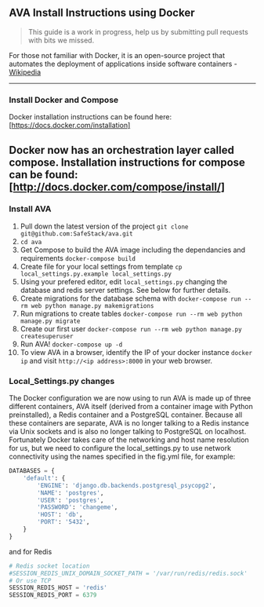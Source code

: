 ## AVA Install Instructions using Docker

> This guide is a work in progress, help us by submitting pull requests with bits we missed.

For those not familiar with Docker, it is an open-source project that automates the deployment of applications inside software containers - [Wikipedia](http://en.wikipedia.org/wiki/Docker_%28software%29)

---

### Install Docker and Compose

Docker installation instructions can be found here: [https://docs.docker.com/installation]

Docker now has an orchestration layer called compose. Installation instructions for compose can be found: [http://docs.docker.com/compose/install/]
---

### Install AVA

1. Pull down the latest version of the project `git clone git@github.com:SafeStack/ava.git`
2. `cd ava`
3. Get Compose to build the AVA image including the dependancies and requirements `docker-compose build`
4. Create file for your local settings from template `cp local_settings.py.example local_settings.py`
5. Using your prefered editor, edit `local_settings.py` changing the database and redis server settings. See below for further details.
6. Create migrations for the database schema with `docker-compose run --rm web python manage.py makemigrations`
7. Run migrations to create tables `docker-compose run --rm web python manage.py migrate`
8. Create our first user `docker-compose run --rm web python manage.py createsuperuser`
9. Run AVA! `docker-compose up -d`
10. To view AVA in a browser, identify the IP of your docker instance `docker ip` and visit `http://<ip address>:8000` in your web browser.

### Local_Settings.py changes

The Docker configuration we are now using to run AVA is made up of three different containers, AVA itself (derived from a container image with Python preinstalled), a Redis container and a PostgreSQL container. Because all these containers are separate, AVA is no longer talking to a Redis instance via Unix sockets and is also no longer talking to PostgreSQL on localhost. Fortunately Docker takes care of the networking and host name resolution for us, but we need to configure the local_settings.py to use network connectivity using the names specified in the fig.yml file, for example:
```python
DATABASES = {
    'default': {
        'ENGINE': 'django.db.backends.postgresql_psycopg2',
        'NAME': 'postgres',
        'USER': 'postgres',
        'PASSWORD': 'changeme',
        'HOST': 'db',
        'PORT': '5432',
    }
}
```  
and for Redis  
```python
# Redis socket location
#SESSION_REDIS_UNIX_DOMAIN_SOCKET_PATH = '/var/run/redis/redis.sock'
# Or use TCP
SESSION_REDIS_HOST = 'redis'
SESSION_REDIS_PORT = 6379
```
